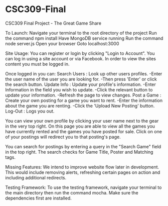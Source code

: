 # CSC309-Final
CSC309 Final Project - The Great Game Share

To Launch:
Navigate your terminal to the root directory of the project
Run the command npm install
Have MongoDB service running
Run the command node server.js
Open your browser
Goto localhost:3000

Site Usage:
You can register or login by clicking "Login to Account".
You can log in using a site account or via Facebook.
In order to view the sites content you must be logged in.

Once logged in you can:
Search Users : Look up other users profiles.
	-Enter the user name of the user you are looking for.
	-Then press 'Enter' or click the search button.
Update Info : Update your profile's information.
	-Enter Information in the field you wish to update.
	-Click the relevant button to update your information.
	-Refresh the page to view changes.
Post a Game : Create your own posting for a game you want to rent.
	-Enter the information about the game you are renting.
	-Click the 'Upload New Posting' button.
Log-Out : Logs you out.

You can view your own profile by clicking your user name next to the gear in the 
very top right. On this page you are able to view all the games you have currently rented
and the games you have posted for sale. Click on one of your postings will redirect you to 
that posting's page.

You can search for postings by entering a query in the "Search Game" field in the 
top right. The search checks for Game Title, Poster and Matching tags.

Missing Features:
We intend to improve website flow later in development. This would include removing alerts,
refreshing certain pages on action and including additional redirects.


Testing Framework:
To use the testing framework, navigate your terminal to the main directory
then run the command mocha. Make sure the dependencies first are installed.